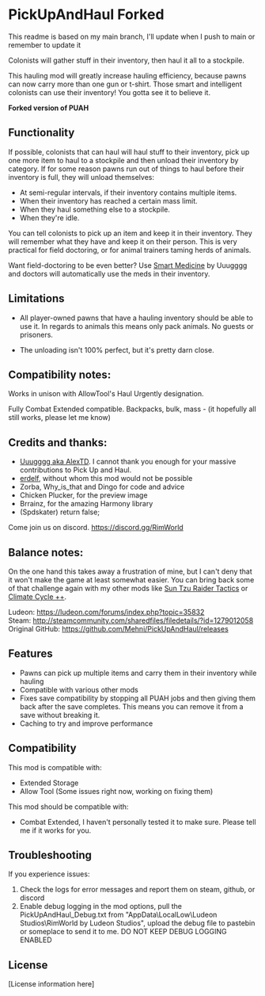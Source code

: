 # PickUpAndHaul Forked
This readme is based on my main branch, I'll update when I push to main or remember to update it



Colonists will gather stuff in their inventory, then haul it all to a stockpile.

This hauling mod will greatly increase hauling efficiency, because pawns can now carry more than one gun or t-shirt. Those smart and intelligent colonists can use their inventory! You gotta see it to believe it.

**Forked version of PUAH**

## Functionality
If possible, colonists that can haul will haul stuff to their inventory, pick up one more item to haul to a stockpile and then unload their inventory by category. If for some reason pawns run out of things to haul before their inventory is full, they will unload themselves:
- At semi-regular intervals, if their inventory contains multiple items.
- When their inventory has reached a certain mass limit.
- When they haul something else to a stockpile.
- When they're idle.

You can tell colonists to pick up an item and keep it in their inventory. They will remember what they have and keep it on their person. This is very practical for field doctoring, or for animal trainers taming herds of animals.

Want field-doctoring to be even better? Use [Smart Medicine](https://steamcommunity.com/sharedfiles/filedetails/?id=1309994319) by Uuugggg and doctors will automatically use the meds in their inventory.

## Limitations
- All player-owned pawns that have a hauling inventory should be able to use it. In regards to animals this means only pack animals. No guests or prisoners.

- The unloading isn't 100% perfect, but it's pretty darn close.

## Compatibility notes:
Works in unison with AllowTool's Haul Urgently designation.


Fully Combat Extended compatible. Backpacks, bulk, mass - (it hopefully all still works, please let me know)


## Credits and thanks:
- [Uuugggg aka AlexTD](https://steamcommunity.com/id/uuugggg/myworkshopfiles/?appid=294100&p=1&numperpage=30). I cannot thank you enough for your massive contributions to Pick Up and Haul.
- [erdelf](https://ko-fi.com/erdelf), without whom this mod would not be possible
- Zorba, Why_is_that and Dingo for code and advice
- Chicken Plucker, for the preview image
- Brrainz, for the amazing Harmony library
- (Spdskater) return false;

Come join us on discord. https://discord.gg/RimWorld

## Balance notes:  
On the one hand this takes away a frustration of mine, but I can't deny that it won't make the game at least somewhat easier. You can bring back some of that challenge again with my other mods like [Sun Tzu Raider Tactics](https://steamcommunity.com/sharedfiles/filedetails/?id=1147799676) or [Climate Cycle ++](https://steamcommunity.com/sharedfiles/filedetails/?id=1266884568).

Ludeon: https://ludeon.com/forums/index.php?topic=35832  
Steam: http://steamcommunity.com/sharedfiles/filedetails/?id=1279012058  
Original GitHub: https://github.com/Mehni/PickUpAndHaul/releases

## Features

- Pawns can pick up multiple items and carry them in their inventory while hauling
- Compatible with various other mods
- Fixes save compatibility by stopping all PUAH jobs and then giving them back after the save completes. This means you can remove it from a save without breaking it.
- Caching to try and improve performance

## Compatibility

This mod is compatible with:
- Extended Storage
- Allow Tool (Some issues right now, working on fixing them)

This mod should be compatible with:
- Combat Extended, I haven't personally tested it to make sure. Please tell me if it works for you.

## Troubleshooting

If you experience issues:

1. Check the logs for error messages and report them on steam, github, or discord
2. Enable debug logging in the mod options, pull the PickUpAndHaul_Debug.txt from "AppData\LocalLow\Ludeon Studios\RimWorld by Ludeon Studios", upload the debug file to pastebin or someplace to send it to me. DO NOT KEEP DEBUG LOGGING ENABLED

## License

[License information here]
